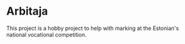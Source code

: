 # Arbitaja

This project is a hobby project to help with marking at the Estonian's national vocational competition.